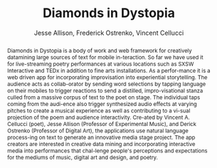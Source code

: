 --- 
  title: "Diamonds in Dystopia" 
  abstract: "Diamonds in Dystopia is a body of work and web framework for creatively datamining large sources of text for mobile in-teraction. So far we have used it for live-streaming poetry performances at various locations such as SXSW Interactive and TEDx in addition to fine arts installations. As a perfor-mance it is a web driven app for incorporating improvisation into experiential storytelling. The audience acts as collab-orator by sending word selections by tapping language on their mobiles to trigger reactions to send a distilled, impro-visational stanza culled from a massive corpus of text to the poet on stage. The individual taps coming from the audi-ence also trigger synthesized audio effects at varying pitches to create a musical experience as well as contributing to a vi-sual projection of the poem and audience interactivity. Cre-ated by Vincent A. Cellucci (poet), Jesse Allison (Professor of Experimental Music), and Derick Ostrenko (Professor of Digital Art), the applications use natural language process-ing on text to generate an innovative media stage project. The app creators are interested in creative data mining and incorporating interactive media into performances that chal-lenge people's perceptions and expectations for the mediums of music, digital art and design, and poetry." 
  address: "London" 
  author: "Jesse Allison, Frederick Ostrenko, Vincent Cellucci" 
  booktitle: "Proceedings of the International Web Audio Conference" 
  editor: "Florian Thalmann, Sebastian Ewert" 
  month: "Proceedings of the International Web Audio Conference"
  pages: "2--3" 
  publisher: "Queen Mary University of London" 
  series: "WAC '17"
  type: "Performance"  
  year: "2017" 
  id: "2017_EA_82" 
  tags: year2017 
  pdflink: /_data/papers/pdf/2017/2017_82.pdf
  ISSN: 2663-5844
---